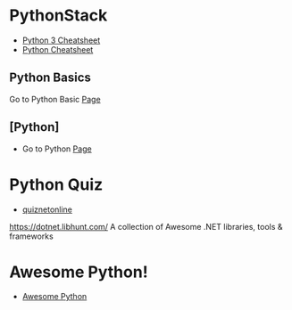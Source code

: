 # PythonStack
* [Python 3 Cheatsheet](https://perso.limsi.fr/pointal/_media/python:cours:mementopython3-english.pdf)
* [Python Cheatsheet](http://www.cogsci.rpi.edu/~destem/igd/python_cheat_sheet.pdf)

## Python Basics
Go to Python Basic [Page](https://github.com/ramyrams/.NETStack/tree/master/.NETFrameworkBasic)

## [Python]
* Go to Python [Page](https://github.com/ramyrams/.NETStack/tree/master/CSharp)

# Python Quiz
* [quiznetonline](http://www.quiznetonline.com/default.aspx)

https://dotnet.libhunt.com/
A collection of Awesome .NET libraries, tools & frameworks

# Awesome Python!
* [Awesome Python](https://github.com/vinta/awesome-python)

